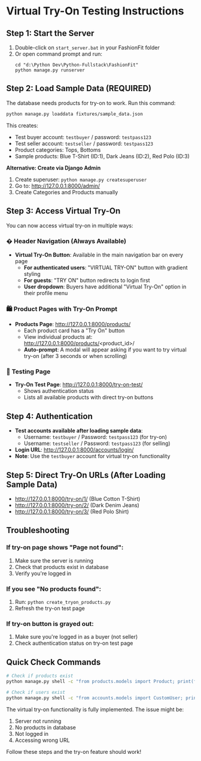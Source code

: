 # Virtual Try-On Testing Instructions

## Step 1: Start the Server
1. Double-click on `start_server.bat` in your FashionFit folder
2. Or open command prompt and run:
   ```
   cd "d:\Python Dev\Python-Fullstack\FashionFit"
   python manage.py runserver
   ```

## Step 2: Load Sample Data (REQUIRED)
The database needs products for try-on to work. Run this command:

```bash
python manage.py loaddata fixtures/sample_data.json
```

This creates:
- Test buyer account: `testbuyer` / password: `testpass123` 
- Test seller account: `testseller` / password: `testpass123`
- Product categories: Tops, Bottoms
- Sample products: Blue T-Shirt (ID:1), Dark Jeans (ID:2), Red Polo (ID:3)

**Alternative: Create via Django Admin**
1. Create superuser: `python manage.py createsuperuser`
2. Go to: http://127.0.0.1:8000/admin/
3. Create Categories and Products manually

## Step 3: Access Virtual Try-On
You can now access virtual try-on in multiple ways:

### � **Header Navigation (Always Available)**
- **Virtual Try-On Button**: Available in the main navigation bar on every page
  - **For authenticated users**: "VIRTUAL TRY-ON" button with gradient styling
  - **For guests**: "TRY ON" button redirects to login first
  - **User dropdown**: Buyers have additional "Virtual Try-On" option in their profile menu

### 🛍️ **Product Pages with Try-On Prompt**
- **Products Page**: http://127.0.0.1:8000/products/
  - Each product card has a "Try On" button
  - View individual products at: http://127.0.0.1:8000/products/<product_id>/
  - **Auto-prompt**: A modal will appear asking if you want to try virtual try-on (after 3 seconds or when scrolling)

### 🧪 **Testing Page**
- **Try-On Test Page**: http://127.0.0.1:8000/try-on-test/
  - Shows authentication status
  - Lists all available products with direct try-on buttons

## Step 4: Authentication
- **Test accounts available after loading sample data**:
  - Username: `testbuyer` / Password: `testpass123` (for try-on)
  - Username: `testseller` / Password: `testpass123` (for selling)
- **Login URL**: http://127.0.0.1:8000/accounts/login/
- **Note**: Use the `testbuyer` account for virtual try-on functionality

## Step 5: Direct Try-On URLs (After Loading Sample Data)
- http://127.0.0.1:8000/try-on/1/ (Blue Cotton T-Shirt)
- http://127.0.0.1:8000/try-on/2/ (Dark Denim Jeans)  
- http://127.0.0.1:8000/try-on/3/ (Red Polo Shirt)

## Troubleshooting

### If try-on page shows "Page not found":
1. Make sure the server is running
2. Check that products exist in database
3. Verify you're logged in

### If you see "No products found":
1. Run: `python create_tryon_products.py`
2. Refresh the try-on test page

### If try-on button is grayed out:
1. Make sure you're logged in as a buyer (not seller)
2. Check authentication status on try-on test page

## Quick Check Commands
```bash
# Check if products exist
python manage.py shell -c "from products.models import Product; print(f'Products: {Product.objects.count()}')"

# Check if users exist  
python manage.py shell -c "from accounts.models import CustomUser; print(f'Users: {CustomUser.objects.count()}')"
```

The virtual try-on functionality is fully implemented. The issue might be:
1. Server not running
2. No products in database  
3. Not logged in
4. Accessing wrong URL

Follow these steps and the try-on feature should work!
